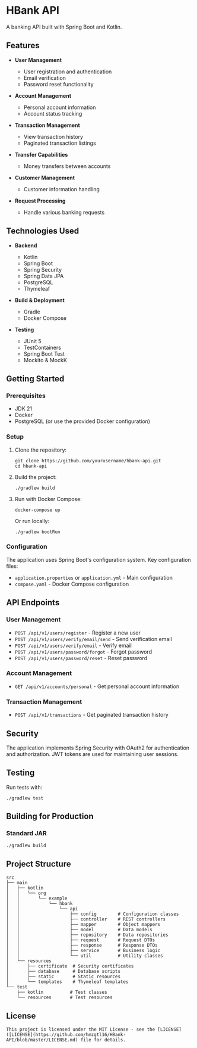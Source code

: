 # HBank API

A banking API built with Spring Boot and Kotlin.

## Features

- **User Management**
  - User registration and authentication
  - Email verification
  - Password reset functionality

- **Account Management**
  - Personal account information
  - Account status tracking

- **Transaction Management**
  - View transaction history
  - Paginated transaction listings

- **Transfer Capabilities**
  - Money transfers between accounts

- **Customer Management**
  - Customer information handling

- **Request Processing**
  - Handle various banking requests

## Technologies Used

- **Backend**
  - Kotlin 
  - Spring Boot
  - Spring Security
  - Spring Data JPA
  - PostgreSQL
  - Thymeleaf

- **Build & Deployment**
  - Gradle
  - Docker Compose

- **Testing**
  - JUnit 5
  - TestContainers
  - Spring Boot Test
  - Mockito & MockK

## Getting Started

### Prerequisites

- JDK 21
- Docker
- PostgreSQL (or use the provided Docker configuration)

### Setup

1. Clone the repository:
   ```
   git clone https://github.com/yourusername/hbank-api.git
   cd hbank-api
   ```

2. Build the project:
   ```
   ./gradlew build
   ```

3. Run with Docker Compose:
   ```
   docker-compose up
   ```

   Or run locally:
   ```
   ./gradlew bootRun
   ```

### Configuration

The application uses Spring Boot's configuration system. Key configuration files:

- `application.properties` or `application.yml` - Main configuration
- `compose.yaml` - Docker Compose configuration

## API Endpoints

### User Management

- `POST /api/v1/users/register` - Register a new user
- `POST /api/v1/users/verify/email/send` - Send verification email
- `POST /api/v1/users/verify/email` - Verify email
- `POST /api/v1/users/password/forgot` - Forgot password
- `POST /api/v1/users/password/reset` - Reset password

### Account Management

- `GET /api/v1/accounts/personal` - Get personal account information

### Transaction Management

- `POST /api/v1/transactions` - Get paginated transaction history

## Security

The application implements Spring Security with OAuth2 for authentication and authorization. JWT tokens are used for maintaining user sessions.

## Testing

Run tests with:
```
./gradlew test
```

## Building for Production

### Standard JAR

```
./gradlew build
```

## Project Structure

```
src
├── main
│   ├── kotlin
│   │   └── org
│   │       └── example
│   │           └── hbank
│   │               └── api
│   │                   ├── config        # Configuration classes
│   │                   ├── controller    # REST controllers
│   │                   ├── mapper        # Object mappers
│   │                   ├── model         # Data models
│   │                   ├── repository    # Data repositories
│   │                   ├── request       # Request DTOs
│   │                   ├── response      # Response DTOs
│   │                   ├── service       # Business logic
│   │                   └── util          # Utility classes
│   └── resources
│       ├── certificate  # Security certificates
│       ├── database     # Database scripts
│       ├── static       # Static resources
│       └── templates    # Thymeleaf templates
└── test
    ├── kotlin          # Test classes
    └── resources       # Test resources
```

## License

```
This project is licensed under the MIT License - see the [LICENSE]([LICENSE](https://github.com/hmzgtl16/HBank-API/blob/master/LICENSE.md) file for details.
```
